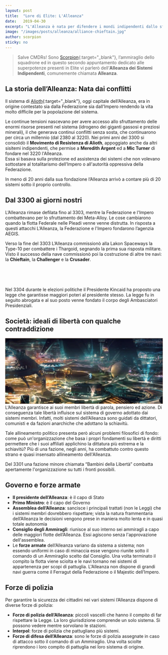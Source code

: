 ```yaml
---
layout: post
title:  "Lore di Elite: L'Alleanza"
date:   2019-04-30
excerpt: "L'Alleanza è nata per difendere i mondi indipendenti dallo sfruttamento implacabile della Federazione e dell'Impero."
image: "/images/posts/alleanza/alliance-chieftain.jpg"
author: scorpion
sticky: no
---
```

> Salve CMDRs! Sono [Scorpion](https://my.playstation.com/profile/Scorpion01924){:target="_blank"}, l’ammiraglio dello squadrone ed in questo secondo appuntamento dedicato alle superpotenze presenti in Elite vi parlerò dell’**Alleanza dei Sistemi Indipendenti**, comunemente chiamata **Alleanza**.

## La storia dell’Alleanza: Nata dai conflitti

Il sistema di [Alioth](https://elite-dangerous.fandom.com/wiki/Alioth){:target="_blank"}, oggi capitale dell’Alleanza, era in origine contestato sia dalla Federazione sia dall’Impero rendendo la vita molto difficile per la popolazione del sistema.

Le continue tensioni nascevano per avere accesso allo sfruttamento delle enormi risorse presenti nel sistema (idrogeno dei giganti gassosi e preziosi minerali), il che generava continui conflitti senza sosta, che continuarono per circa un millennio (dal 2380 al 3220). Nei primi anni del 3300 si consolidò il **Movimento di Resistenza di Alioth**, appoggiato anche da altri sisitemi indipendenti, che permise a **Meredith Argent** ed a **Mic Turner** di fondare nel 3220 l'Alleanza.<br>
Essa si basava sulla protezione ed assistenza dei sistemi che non volevano sottostare al totalitarismo dell’Impero o all'autorità oppressiva della Federazione.

In meno di 20 anni dalla sua fondazione l’Alleanza arrivò a contare più di 20 sistemi sotto il proprio controllo.

## Dal 3300 ai giorni nostri

L’Alleanza rimase defilata fino al 3303, mentre la Federazione e l'Impero combattevano per lo sfruttamento dei Meta-Alloy. Le cose cambiarono quando la flotta Federale nelle Pleadi venne venne distrutta. In risposta a questi attacchi L’Alleanza, la Federazione e l'Impero fondarono l’agenzia AEGIS.

Verso la fine del 3303 L’Alleanza commissionò alla Lakon Spaceways la Type-10 per combattere i Thargoid, segnando la prima sua risposta militare. Visto il successo della nave commissionò poi la costruzione di altre tre navi: la **Chieftain**, la **Challenger** e la **Crusader**.

<div class="box alt">
    <div class="row 50% uniform">
        <div class="4u"><span class="image fit"><img src="{{ "/images/posts/alleanza/Chieftain-Ship-Station.jpg" | prepend:site.baseurl }}" alt="" /></span></div>
        <div class="4u"><span class="image fit"><img src="{{ "/images/posts/alleanza/alliance-challenger-3.png" | prepend:site.baseurl }}" alt="" /></span></div>
        <div class="4u$"><span class="image fit"><img src="{{ "/images/posts/alleanza/1qftqzga61z11.jpg" | prepend:site.baseurl }}" alt="" /></span></div>
    </div>
</div>

Nel 3304 durante le elezioni politiche il Presidente Kincaid ha proposto una legge che garantisse maggiori poteri al presidente stesso. La legge fu in seguito abrogata e al suo posto venne fondato il corpo degli Ambasciatori Presidenziali.

## Società: ideali di libertà con qualche contraddizione

<span class="image fit"><img src="/images/posts/alleanza/Elite-Dangerous-Alliance-City.jpg" alt=""></span>
L’Alleanza garantisce ai suoi membri libertà di parola, pensiero ed azione. Di conseguenza tale libertà influisce sul sistema di governo adottato dai sistemi membri. Infatti, molti sistemi dell’Alleanza sono guidati da dittatori, comunisti e da fazioni anarchiche che adottano la schiavitù.

Tale allineamento politico presenta però alcuni problemi filosofici di fondo: come può un'organizzazione che basa i propri fondamenti su libertà e diritti permettere che i suoi affiliati applichino la dittatura più estrema e la schiavitù? Più di una fazione, negli anni, ha combattuto contro questo strano e quasi insensato allineamento dell'Alleanza.

Del 3301 una fazione minore chiamata “Bambini della Libertà” combatta apertamente l'organizzazione su tutti i fronti possibili.

## Governo e forze armate

- **Il presidente dell’Alleanza**: è il capo di Stato
- **Primo Ministro**: è il capo del Governo
- **Assemblea dell’Alleanza**: sancisce i principali trattati (non le Leggi) che i sistemi membri dovrebbero rispettare; vista la natura frammentaria dell’Alleanza le decisioni vengono prese in maniera molto lenta e in quasi totale autonomia
- **Consiglio degli Ammiragli**: riunisce al suo interno sei ammiragli a capo delle maggiori flotte dell’Alleanza. Essi agiscono senza l'approvazione dell'assemblea. 
- Le **forze armate** dell’Alleanza variano da sistema a sistema; non essendo uniformi in caso di minaccia esse vengono riunite sotto il comando di un Ammiraglio scelto dal Consiglio. Una volta terminato il compito la flotta viene sciolta e le navi tornano nei sistemi di appartenenza per scopi di pattuglia. L'Alleanza non dispone di grandi navi  guerra come il Ferragut della Federazione o il Majestic dell’Impero.

## Forze di polizia

Per garantire  la sicurezza dei cittadini nei vari sistemi l’Alleanza dispone di diverse forze di polizia:

- **Forze di polizia dell’Alleanza**: piccoli vascelli che hanno il compito di far rispettare la Legge. La loro giurisdizione comprende un solo sistema. Si possono vedere mentre sorvolano le stazioni.
- **Interpol**: forze di polizia che pattugliano più sistemi.
- **Forze di difesa dell’Alleanza**: sono le forze di polizia assegnate in caso di attacco sotto il comando di un Ammiraglio. Una volta sciolte riprendono i loro compito di pattuglia nei loro sistema di origine.